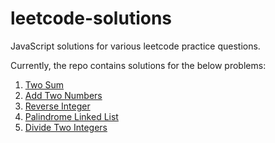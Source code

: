 # leetcode-solutions
JavaScript solutions for various leetcode practice questions.

Currently, the repo contains solutions for the below problems:

1) [Two Sum](https://leetcode.com/problems/two-sum/)
2) [Add Two Numbers](https://leetcode.com/problems/add-two-numbers/)
3) [Reverse Integer](https://leetcode.com/problems/reverse-integer/)
4) [Palindrome Linked List](https://leetcode.com/problems/palindrome-linked-list/)
5) [Divide Two Integers](https://leetcode.com/problems/divide-two-integers/)
